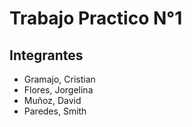 # Trabajo Practico N°1

## Integrantes
- Gramajo, Cristian
- Flores, Jorgelina
- Muñoz, David
- Paredes, Smith